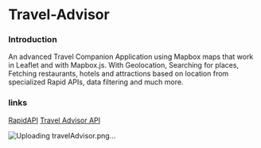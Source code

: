 # Travel-Advisor

### Introduction

An advanced Travel Companion Application using Mapbox maps that work in Leaflet and with Mapbox.js. With Geolocation, Searching for places, Fetching restaurants, hotels and attractions based on location from specialized Rapid APIs, data filtering and much more.

### links
[RapidAPI](https://rapidapi.com/hub?utm_source=youtube.com/JavaScriptMastery&utm_medium=DevRel&utm_campaign=DevRel)
[Travel Advisor API](https://rapidapi.com/apidojo/api/travel-advisor?utm_source=youtube.com/JavaScriptMastery&utm_medium=DevRel&utm_campaign=DevRel)

![Uploading travelAdvisor.png…]()

